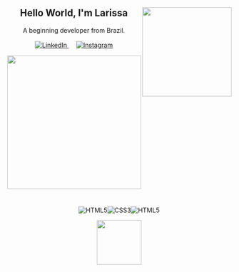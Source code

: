 <link rel="preconnect" href="https://fonts.googleapis.com">
<link rel="preconnect" href="https://fonts.gstatic.com" crossorigin>
<link href="https://fonts.googleapis.com/css2?family=Source+Code+Pro:wght@600&display=swap" rel="stylesheet"> 

<h2 align = "center">Hello World, I'm Larissa<img src= "https://i.pinimg.com/originals/5b/79/61/5b79617e87149ba691fed680cde2e5d3.gif" width=200 align = "right"/></h1>
<p align = center> A beginning developer from Brazil. </p>
<p align = center>    
    <a href=https://www.linkedin.com/in/larissa-fernandes->
      <img src="https://img.shields.io/badge/LinkedIn-fabd2f?style=for-the-badge&logo=linkedin&logoColor=0d1117" alt="LinkedIn"/>
  </a>ㅤ
    <a href=https://instagram.com/nee.bovary>
      <img src="https://img.shields.io/badge/Instagram-fabd2f?style=for-the-badge&logo=instagram&logoColor=0d1117" alt="Instagram"/>
  </a>
</p>
<p align="center">
    <a href='https://github.com/anuraghazra/github-readme-stats'><img src="https://github-readme-stats.vercel.app/api/top-langs/?username=Larissa-Fernandes&layout=compact&theme=gruvbox" style="max-width:100%;" width="300"></a>
</p>

<h1> </h1>

<p align="center">
    <img src="https://img.shields.io/badge/HTML5-739866?style=for-the-badge&logo=html5&logoColor=white" alt="HTML5"/><img src="https://img.shields.io/badge/CSS3-739866?&style=for-the-badge&logo=css3&logoColor=white" alt="CSS3"/><img src="https://img.shields.io/badge/JavaScript-739866?&style=for-the-badge&logo=JavaScript&logoColor=white" alt="HTML5"/>
</p>
<p align = "center"><img src="https://i.pinimg.com/originals/fb/60/3e/fb603e7db49ac9b0ce7f055d657ca288.gif" height = 100px/></p>
